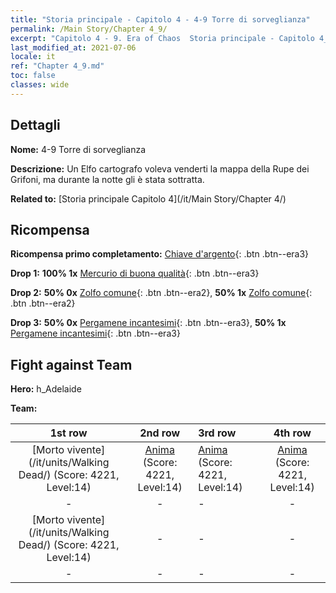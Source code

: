 ```yaml
---
title: "Storia principale - Capitolo 4 - 4-9 Torre di sorveglianza"
permalink: /Main Story/Chapter 4_9/
excerpt: "Capitolo 4 - 9. Era of Chaos  Storia principale - Capitolo 4_9. 4-9 Torre di sorveglianza"
last_modified_at: 2021-07-06
locale: it
ref: "Chapter 4_9.md"
toc: false
classes: wide
---
```


## Dettagli

 **Nome:** 4-9 Torre di sorveglianza

 **Descrizione:** Un Elfo cartografo voleva venderti la mappa della Rupe dei Grifoni, ma durante la notte gli è stata sottratta.

 **Related to:** [Storia principale Capitolo 4](/it/Main Story/Chapter 4/)

## Ricompensa

 **Ricompensa primo completamento:** [Chiave d'argento](/ItemsIT/con_693/){: .btn .btn--era3}

 **Drop 1:** **100% 1x** [Mercurio di buona qualità](/ItemsIT/mat_14/){: .btn .btn--era3}

 **Drop 2:** **50% 0x** [Zolfo comune](/ItemsIT/mat_9/){: .btn .btn--era2}, **50% 1x** [Zolfo comune](/ItemsIT/mat_9/){: .btn .btn--era2}

 **Drop 3:** **50% 0x** [Pergamene incantesimi](/ItemsIT/con_694/){: .btn .btn--era3}, **50% 1x** [Pergamene incantesimi](/ItemsIT/con_694/){: .btn .btn--era3}


## Fight against Team
 **Hero:** h_Adelaide

 **Team:**


  | 1st row | 2nd row | 3rd row | 4th row |
  |:----:|:----:|:----|:----:|
  | [Morto vivente](/it/units/Walking Dead/) (Score: 4221, Level:14)  | [Anima](/it/units/Wight/) (Score: 4221, Level:14)  | [Anima](/it/units/Wight/) (Score: 4221, Level:14)  | [Anima](/it/units/Wight/) (Score: 4221, Level:14)  |
  | - | - | - | - |
  | [Morto vivente](/it/units/Walking Dead/) (Score: 4221, Level:14)  | - | - | - |
  | - | - | - | - |


